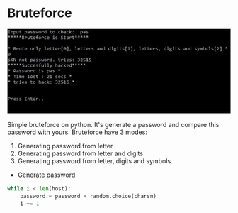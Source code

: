 # Bruteforce

![Banner](https://github.com/Ninnjah/bruteforce/blob/master/banner.JPG)

Simple bruteforce on python.
It's generate a password and compare this password with yours.
Bruteforce have 3 modes:
1. Generating password from letter
2. Generating password from letter and digits
3. Generating password from letter, digits and symbols

- Generate password
```python
while i < len(host):
    password = password + random.choice(charsn)
    i += 1
```
